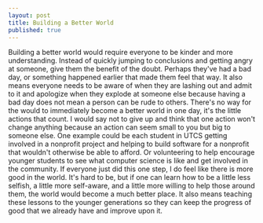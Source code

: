 ```yaml
---
layout: post
title: Building a Better World
published: true
---
```


Building a better world would require everyone to be kinder and more understanding. Instead of quickly jumping to conclusions and getting angry at someone, give them the benefit of the doubt. Perhaps they've had a bad day, or something happened earlier that made them feel that way. It also means everyone needs to be aware of when they are lashing out and admit to it and apologize when they explode at someone else because having a bad day does not mean a person can be rude to others. There's no way for the would to immediately become a better world in one day, it's the little actions that count. I would say not to give up and think that one action won't change anything because an action can seem small to you but big to someone else. One example could be each student in UTCS getting involved in a nonprofit project and helping to build software for a nonprofit that wouldn't otherwise be able to afford. Or volunteering to help encourage younger students to see what computer science is like and get involved in the community. If everyone just did this one step, I do feel like there is more good in the world. It's hard to be, but if one can learn how to be a little less selfish, a little more self-aware, and a little more willing to help those around them, the world would become a much better place. It also means teaching these lessons to the younger generations so they can keep the progress of good that we already have and improve upon it.

